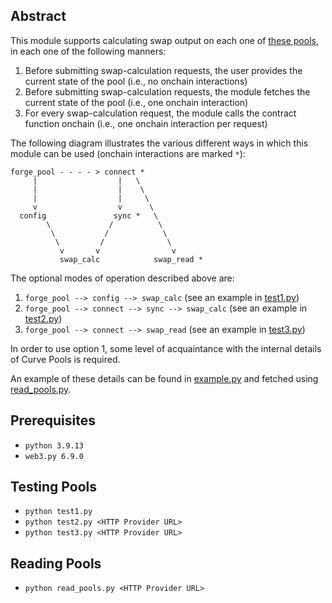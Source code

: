 ## Abstract

This module supports calculating swap output on each one of [these pools](factory/Main.py#L17-L43), in each one of the following manners:
1. Before submitting swap-calculation requests, the user provides the current state of the pool (i.e., no onchain interactions)
2. Before submitting swap-calculation requests, the module fetches the current state of the pool (i.e., one onchain interaction)
3. For every swap-calculation request, the module calls the contract function onchain (i.e., one onchain interaction per request)

The following diagram illustrates the various different ways in which this module can be used (onchain interactions are marked `*`):
```
forge_pool - - - - > connect *
     |                  |   \
     |                  |    \
     |                  |     \
     v                  v      \
  config               sync *   \
        \             /          \
         \           /            \
          \         /              \
           v       v                v
           swap_calc            swap_read *
```

The optional modes of operation described above are:
1. `forge_pool --> config --> swap_calc` (see an example in [test1.py](test1.py))
2. `forge_pool --> connect --> sync --> swap_calc` (see an example in [test2.py](test2.py))
3. `forge_pool --> connect --> swap_read` (see an example in [test3.py](test3.py))

In order to use option 1, some level of acquaintance with the internal details of Curve Pools is required.

An example of these details can be found in [example.py](example.py) and fetched using [read_pools.py](read_pools.py).

## Prerequisites

- `python 3.9.13`
- `web3.py 6.9.0`

## Testing Pools

- `python test1.py`
- `python test2.py <HTTP Provider URL>`
- `python test3.py <HTTP Provider URL>`

## Reading Pools

- `python read_pools.py <HTTP Provider URL>`
